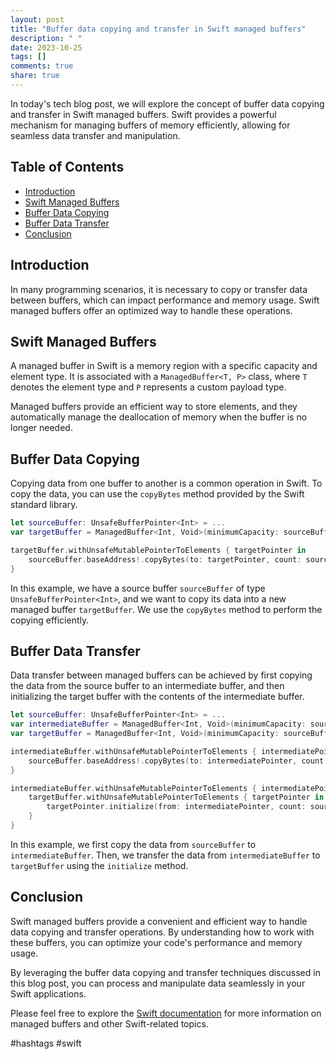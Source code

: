 ```yaml
---
layout: post
title: "Buffer data copying and transfer in Swift managed buffers"
description: " "
date: 2023-10-25
tags: []
comments: true
share: true
---
```


In today's tech blog post, we will explore the concept of buffer data copying and transfer in Swift managed buffers. Swift provides a powerful mechanism for managing buffers of memory efficiently, allowing for seamless data transfer and manipulation.

## Table of Contents
- [Introduction](#introduction)
- [Swift Managed Buffers](#swift-managed-buffers)
- [Buffer Data Copying](#buffer-data-copying)
- [Buffer Data Transfer](#buffer-data-transfer)
- [Conclusion](#conclusion)

## Introduction

In many programming scenarios, it is necessary to copy or transfer data between buffers, which can impact performance and memory usage. Swift managed buffers offer an optimized way to handle these operations.

## Swift Managed Buffers

A managed buffer in Swift is a memory region with a specific capacity and element type. It is associated with a `ManagedBuffer<T, P>` class, where `T` denotes the element type and `P` represents a custom payload type.

Managed buffers provide an efficient way to store elements, and they automatically manage the deallocation of memory when the buffer is no longer needed.

## Buffer Data Copying

Copying data from one buffer to another is a common operation in Swift. To copy the data, you can use the `copyBytes` method provided by the Swift standard library.

```swift
let sourceBuffer: UnsafeBufferPointer<Int> = ...
var targetBuffer = ManagedBuffer<Int, Void>(minimumCapacity: sourceBuffer.count)

targetBuffer.withUnsafeMutablePointerToElements { targetPointer in
    sourceBuffer.baseAddress!.copyBytes(to: targetPointer, count: sourceBuffer.count * MemoryLayout<Int>.stride)
}
```

In this example, we have a source buffer `sourceBuffer` of type `UnsafeBufferPointer<Int>`, and we want to copy its data into a new managed buffer `targetBuffer`. We use the `copyBytes` method to perform the copying efficiently.

## Buffer Data Transfer

Data transfer between managed buffers can be achieved by first copying the data from the source buffer to an intermediate buffer, and then initializing the target buffer with the contents of the intermediate buffer.

```swift
let sourceBuffer: UnsafeBufferPointer<Int> = ...
var intermediateBuffer = ManagedBuffer<Int, Void>(minimumCapacity: sourceBuffer.count)
var targetBuffer = ManagedBuffer<Int, Void>(minimumCapacity: sourceBuffer.count)

intermediateBuffer.withUnsafeMutablePointerToElements { intermediatePointer in
    sourceBuffer.baseAddress!.copyBytes(to: intermediatePointer, count: sourceBuffer.count * MemoryLayout<Int>.stride)
}

intermediateBuffer.withUnsafeMutablePointerToElements { intermediatePointer in
    targetBuffer.withUnsafeMutablePointerToElements { targetPointer in
        targetPointer.initialize(from: intermediatePointer, count: sourceBuffer.count)
    }
}
```

In this example, we first copy the data from `sourceBuffer` to `intermediateBuffer`. Then, we transfer the data from `intermediateBuffer` to `targetBuffer` using the `initialize` method.

## Conclusion

Swift managed buffers provide a convenient and efficient way to handle data copying and transfer operations. By understanding how to work with these buffers, you can optimize your code's performance and memory usage.

By leveraging the buffer data copying and transfer techniques discussed in this blog post, you can process and manipulate data seamlessly in your Swift applications.

Please feel free to explore the [Swift documentation](https://docs.swift.org/) for more information on managed buffers and other Swift-related topics.

#hashtags #swift